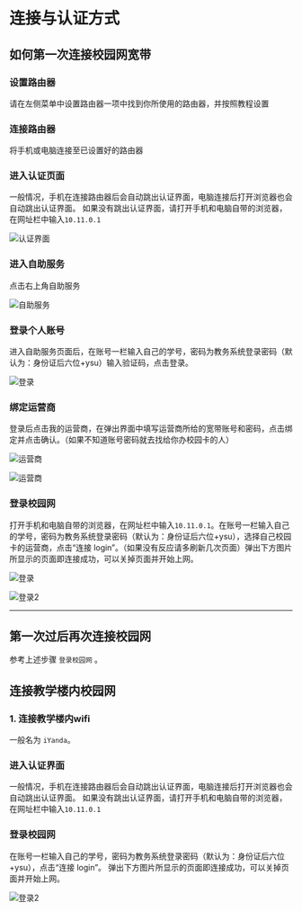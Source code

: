 # 连接与认证方式

## 如何第一次连接校园网宽带

### 设置路由器
请在左侧菜单中设置路由器一项中找到你所使用的路由器，并按照教程设置

### 连接路由器
将手机或电脑连接至已设置好的路由器

### 进入认证页面
一般情况，手机在连接路由器后会自动跳出认证界面，电脑连接后打开浏览器也会自动跳出认证界面。
如果没有跳出认证界面，请打开手机和电脑自带的浏览器，在网址栏中输入`10.11.0.1`

![认证界面](connect/1.png)

### 进入自助服务
点击右上角自助服务

![自助服务](connect/2.png)

### 登录个人账号
进入自助服务页面后，在账号一栏输入自己的学号，密码为教务系统登录密码（默认为：身份证后六位+ysu）输入验证码，点击登录。

![登录](connect/3.png)

### 绑定运营商
登录后点击我的运营商，在弹出界面中填写运营商所给的宽带账号和密码，点击绑定并点击确认。（如果不知道账号密码就去找给你办校园卡的人）

![运营商](connect/4.png)

![运营商](connect/5.png)

### 登录校园网
打开手机和电脑自带的浏览器，在网址栏中输入`10.11.0.1`。在账号一栏输入自己的学号，密码为教务系统登录密码（默认为：身份证后六位+ysu），选择自己校园卡的运营商，点击“连接 login”。（如果没有反应请多刷新几次页面）弹出下方图片所显示的页面即连接成功，可以关掉页面并开始上网。

![登录](connect/6.png)

![登录2](connect/7.png)

---

## 第一次过后再次连接校园网

参考上述步骤 `登录校园网` 。

## 连接教学楼内校园网

### 1. 连接教学楼内wifi

一般名为 `iYanda`。

### 进入认证界面
一般情况，手机在连接路由器后会自动跳出认证界面，电脑连接后打开浏览器也会自动跳出认证界面。
如果没有跳出认证界面，请打开手机和电脑自带的浏览器，在网址栏中输入`10.11.0.1`

### 登录校园网
在账号一栏输入自己的学号，密码为教务系统登录密码（默认为：身份证后六位+ysu），点击“连接 login”。
弹出下方图片所显示的页面即连接成功，可以关掉页面并开始上网。

![登录2](connect/7.png)

